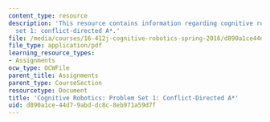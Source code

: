 ```yaml
---
content_type: resource
description: 'This resource contains information regarding cognitive robotics: Problem
  set 1: conflict-directed A*.'
file: /media/courses/16-412j-cognitive-robotics-spring-2016/d890a1ce44d79abddc8c8eb971a59d7f_MIT16_412JS16_Assignment1.pdf
file_type: application/pdf
learning_resource_types:
- Assignments
ocw_type: OCWFile
parent_title: Assignments
parent_type: CourseSection
resourcetype: Document
title: 'Cognitive Robotics: Problem Set 1: Conflict-Directed A*'
uid: d890a1ce-44d7-9abd-dc8c-8eb971a59d7f
---
```

